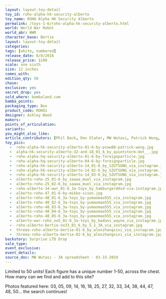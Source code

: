 ```yaml
---
layout: layout-toy-detail 
toy_id: roho-alpha-hk-security-alberto
toy_name: ROHO Alpha HK Security Alberto
permalink: /toys-1-6/roho-alpha-hk-security-alberto.html
world: World War Robot
world_abr: WWR
character_base: Bertie 
layout: layout-toy-detail
categories: 
tags: [white, numbered]
release_date: 8/8/2016
release_price: $180 
scale: one sixth
size: 12 inches
comes_with: 
edition_qty: 50
chase: 
exclusive: yes
secret_drop: yes
sold_where: bambaland.com
bamba_points: 
packaging_type: Box
product_code: ROHO1
designer: Ashley Wood
makers: 
points_of_articulation: 
variants: 
you_might_also_like: 
article_contributors: [Phil Back, Don Slater, MW Wutasi, Patrick Wong, quietstorm__, foreignparticle, szutsung, saaaa_muel, hamburgerddsdm, Mikko Sison, badass_wayne, s_1_3a, alexzhangxixi, Adam Peulen, Yumiao_miao]
toy_pics: 
  -  roho-alpha-hk-security-alberto-01-6-by-pcww88-patrick-wong.jpg
  -  alpha-hk-security-alberto-32-and-18_01_6_by_quietstorm-dot__.jpg
  -  roho-alpha-hq-security-alberto-01-6-by-foreignparticle.jpg
  -  roho-alpha-hq-security-alberto-04-6-by-foreignparticle.jpg
  -  roho-alpha-hk-security-alberto-14_01-6_by_SZUTSUNG_via_instagram.jpg
  -  roho-alpha-hk-security-alberto-14_02-6_by_SZUTSUNG_via_instagram.jpg
  -  roho-alpha-hk-security-alberto-14_03-6_by_SZUTSUNG_via_instagram.jpg
  -  alberto-roho-25_01-6_by_saaaa_muel_via_instagram.jpg
  -  alberto-roho-25_02-6_by_saaaa_muel_via_instagram.jpg
  -  roho-alberto-34-wwr_01-6_3a-toys_by_hamburgerddsd-via-instagram.jpg
  -  alberto-roho-47_01-6-by-mikko-sison.jpg
  -  alberto-roho-48_01-6_3a-toys_by-yumaomao555_via_instagram.jpg
  -  alberto-roho-48_02-6_3a-toys_by-yumaomao555_via_instagram.jpg
  -  alberto-roho-48_03-6_3a-toys_by-yumaomao555_via_instagram.jpg
  -  alberto-roho-48_04-6_3a-toys_by-yumaomao555_via_instagram.jpg
  -  alberto-roho-48_05-6_3a-toys_by-yumaomao555_via_instagram.jpg
  -  alberto-wwr-roho_no5_01-6_3a-toys_by_badass_wayne_via_instagram.jpg
  -  roho-alberto-bertie-no33_01_6_by_S_1_3A_via_instagram.jpg
  -  threea-roho-alberto-bertie-01-6_by_alexzhangxixi_via_instagram.jpg
  -  threea-roho-alberto-bertie-02-6_by_alexzhangxixi_via_instagram.jpg
backstory: Surprise LTD Drop
sale_type: 
event_exclusive: 
event_details: 
source_doc: MW Wutasi - 3A spreadsheet - 01-15-2019
---
```

Limited to 50 units! Each figure has a unique number 1-50, across the chest. How many can we find and add to this site?

Photos featured here: 03, 05, 09, 14, 16, 18, 25, 27, 32, 33, 34, 38, 44, 47, 48, 50...  the search continues!